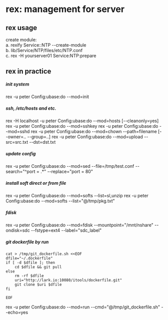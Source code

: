 rex: management for server
==========================


rex usage
----------

create module:  
    a. rexify Service::NTP --create-module  
    b. lib/Service/NTP/files/etc/NTP.conf  
    c. rex -H yourserver01 Service:NTP:prepare  


rex in practice
---------------

##### init system
rex -u peter Config:ubase:do --mod=init

##### ssh, /etc/hosts and etc.
rex -H localhost -u peter Config:ubase:do --mod=hosts [--cleanonly=yes]
rex -u peter Config:ubase:do --mod=sshkey
rex -u peter Config:ubase:do --mod=sshd
rex -u peter Config:ubase:do --mod=chown --path=filename [--owner=.. --group=..]
rex -u peter Config:ubase:do --mod=upload --src=src.txt --dst=dst.txt

##### update config
rex -u peter Config:ubase:do --mod=sed --file=/tmp/test.conf --search="^port = .*" --replace="port = 80"

##### install soft direct or from file
rex -u peter Config:ubase:do --mod=softs --list=sl,unzip
rex -u peter Config:ubase:do --mod=softs --list="@/tmp/pkg.txt"


##### fdisk
rex -u peter Config:ubase:do --mod=fdisk --mountpoint="/mnt/nshare" --ondisk=sdc --fstype=ext4 --label="sdc_label"

##### git dockerfile by run
```
cat > /tmp/git_dockerfile.sh <<EOF
dfile="~/.dockerfile"
if [ -d $dfile ]; then
    cd $dfile && git pull
else
    rm -rf $dfile
    uri="http://lark.io:10080/itools/dockerfile.git"
    git clone $uri $dfile
fi

EOF
```
rex -u peter Config:ubase:do --mod=run --cmd="@/tmp/git_dockerfile.sh" --echo=yes


